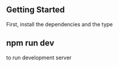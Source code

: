 ## Getting Started
First, install the dependencies and the type
## npm run dev 
to run development server
